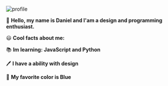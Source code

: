 ![profile](https://i.imgur.com/jO6NmI9.jpg)

👋 **Hello, my name is Daniel and I'am a design and programming enthusiast.**

😃 **Cool facts about me:**

📚 **Im learning: JavaScript and Python**

🖊️ **I have a ability with design**

🔵 **My favorite color is Blue**
